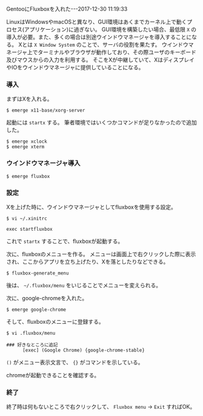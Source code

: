 GentooにFluxboxを入れた---2017-12-30 11:19:33

LinuxはWindowsやmacOSと異なり、GUI環境はあくまでカーネル上で動くプロセス(アプリケーション)に過ぎない。
GUI環境を構築したい場合、最低限 `X` の導入が必要。また、多くの場合は別途ウインドウマネージャを導入することになる。
Xとは `X Window System` のことで、サーバの役割を果たす。
ウインドウマネージャ上でターミナルやブラウザが動作しており、その際ユーザのキーボード及びマウスからの入力を利用する。
そこをXが中継していて、XはディスプレイやIOをウインドウマネージャに提供していることになる。

### 導入
まずはXを入れる。

```
$ emerge x11-base/xorg-server
```

起動には `startx` する。
筆者環境ではいくつかコマンドが足りなかったので追加した。

```
$ emerge xclock
$ emerge xterm
```

### ウインドウマネージャ導入

```
$ emerge fluxbox
```

### 設定

Xを上げた時に、ウインドウマネージャとしてfluxboxを使用する設定。

```
$ vi ~/.xinitrc
```

```shell
exec startfluxbox
```

これで `startx` することで、fluxboxが起動する。

次に、fluxboxのメニューを作る。
メニューは画面上で右クリックした際に表示され、ここからアプリを立ち上げたり、Xを落としたりなどできる。

```
$ fluxbox-generate_menu
```

後は、 `~/.fluxbox/menu` をいじることでメニューを変えられる。

次に、google-chromeを入れた。

```
$ emerge google-chrome
```

そして、fluxboxのメニューに登録する。

```
$ vi .fluxbox/menu
```

```
### 好きなところに追記
      [exec] (Google Chrome) {google-chrome-stable}
```

`()` がメニュー表示文言で、 `{}` がコマンドを示している。

chromeが起動できることを確認する。

### 終了
終了時は何もないところで右クリックして、 `Fluxbox menu` -> `Exit` すればOK。
